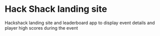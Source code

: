 # Hack Shack landing site
Hackshack landing site and leaderboard app to display event details and player high scores during the event
